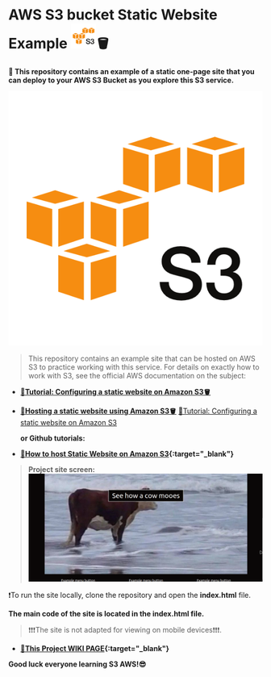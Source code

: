 # AWS S3 bucket Static Website Example <img src="s3screen.png"  style="width: 50px; height: 50px;">🪣
**🤖 This repository contains an example of a static one-page site that you can deploy to your AWS S3 Bucket as you explore this S3 service.**

![S3 bucket](s3screen.png)


>This repository contains an example site that can be hosted on AWS S3 to practice working with this service. For details on exactly how to work with S3, see the official AWS documentation on the subject:

* **<a href="https://docs.aws.amazon.com/AmazonS3/latest/userguide/HostingWebsiteOnS3Setup.html" target="_blank">🔴Tutorial: Configuring a static website on Amazon S3🪣</a>**
* **<a href="https://docs.aws.amazon.com/AmazonS3/latest/userguide/WebsiteHosting.html" target="_blank">🔴Hosting a static website using Amazon S3🪣</a>**
<a href="https://docs.aws.amazon.com/AmazonS3/latest/userguide/HostingWebsiteOnS3Setup.html" target="_blank">🔴Tutorial: Configuring a static website on Amazon S3</a>


  **or  Github tutorials:**

* **[🔴How to host Static Website on Amazon S3](https://github.com/sami-dev/aws-s3-static-website-sample){:target="_blank"}**



> **Project site screen:**
![examplesitescreen](examplesitescreen.png)


❗To run the site locally, clone the repository and open the **index.html** file.


**The main code of the site is located in the index.html file.**

>❗❗❗The site is not adapted for viewing on mobile devices❗❗❗.



* **[🔴This Project  WIKI PAGE](wiki.md){:target="_blank"}**



 **Good luck everyone learning S3 AWS!😎**



